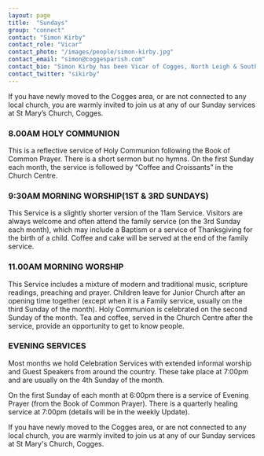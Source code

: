 ```yaml
---
layout: page
title:  "Sundays"
group: "connect"
contact: "Simon Kirby"
contact_role: "Vicar"
contact_photo: "/images/people/simon-kirby.jpg"
contact_email: "simon@coggesparish.com"
contact_bio: "Simon Kirby has been Vicar of Cogges, North Leigh & South Leigh since January 2013. He is married to Sue and has two sons Thomas & Luke. Before moving to Cogges the family lived in North London for 15 years where Simon worked among other things as a Youth Worker, Church planter, School Chaplain and School Rugby Coach. Simon can often be seen around Cogges shouting for his errant dog Odo to return."
contact_twitter: "sikirby"
---
```



If you have newly moved to the Cogges area, or are not connected to any local church, you are warmly invited to join us at any of our Sunday services at St Mary’s Church, Cogges.

### 8.00AM HOLY COMMUNION
This is a reflective service of Holy Communion following the Book of Common Prayer. There is a short sermon but no hymns. On the first Sunday each month, the service is followed by “Coffee and Croissants” in the Church Centre.

### 9:30AM MORNING WORSHIP(1ST & 3RD SUNDAYS)
This Service is a slightly shorter version of the 11am Service. Visitors are always welcome and often attend the family service (on the 3rd Sunday each month), which may include a Baptism or a service of Thanksgiving for the birth of a child. Coffee and cake will be served at the end of the family service.

### 11.00AM MORNING WORSHIP
This Service includes a mixture of modern and traditional music, scripture readings, preaching and prayer. Children leave for Junior Church after an opening time together (except when it is a Family service, usually on the third Sunday of the month). Holy Communion is celebrated on the second Sunday of the month. Tea and coffee, served in the Church Centre after the service, provide an opportunity to get to know people.

### EVENING SERVICES
Most months we hold Celebration Services with extended informal worship and Guest Speakers from around the country. These take place at 7:00pm and are usually on the 4th Sunday of the month.

On the first Sunday of each month at 6:00pm there is a service of Evening Prayer (from the Book of Common Prayer). There is a quarterly healing service at 7:00pm (details will be in the weekly Update).

If you have newly moved to the Cogges area, or are not connected to any local church, you are warmly invited to join us at any of our Sunday services at St Mary's Church, Cogges.


